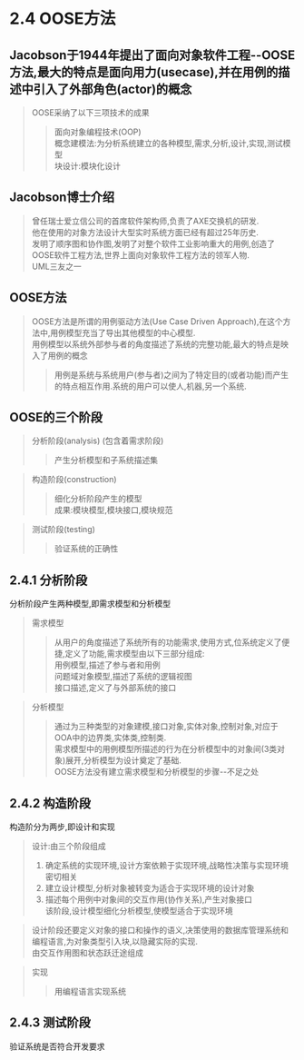 # 2.4 OOSE方法
## Jacobson于1944年提出了面向对象软件工程--OOSE方法,最大的特点是面向用力(usecase),并在用例的描述中引入了外部角色(actor)的概念
>OOSE采纳了以下三项技术的成果  
>>面向对象编程技术(OOP)  
>>概念建模法:为分析系统建立的各种模型,需求,分析,设计,实现,测试模型  
>>块设计:模块化设计  

## Jacobson博士介绍
>曾任瑞士爱立信公司的首席软件架构师,负责了AXE交换机的研发.  
>他在使用的对象方法设计大型实时系统方面已经有超过25年历史.  
>发明了顺序图和协作图,发明了对整个软件工业影响重大的用例,创造了OOSE软件工程方法,世界上面向对象软件工程方法的领军人物.  
>UML三友之一  

## OOSE方法
>OOSE方法是所谓的用例驱动方法(Use Case Driven Approach),在这个方法中,用例模型充当了导出其他模型的中心模型.  
用例模型以系统外部参与者的角度描述了系统的完整功能,最大的特点是映入了用例的概念
>>用例是系统与系统用户(参与者)之间为了特定目的(或者功能)而产生的特点相互作用.系统的用户可以使人,机器,另一个系统.

## OOSE的三个阶段
>分析阶段(analysis)  (包含着需求阶段)  
>>产生分析模型和子系统描述集  

>构造阶段(construction)  
>>细化分析阶段产生的模型  
成果:模块模型,模块接口,模块规范

>测试阶段(testing)  
>>验证系统的正确性

## 2.4.1 分析阶段
分析阶段产生两种模型,即需求模型和分析模型

>需求模型  
>>从用户的角度描述了系统所有的功能需求,使用方式,位系统定义了便捷,定义了功能,需求模型由以下三部分组成:  
用例模型,描述了参与者和用例  
问题域对象模型,描述了系统的逻辑视图  
接口描述,定义了与外部系统的接口

>分析模型
>>通过为三种类型的对象建模,接口对象,实体对象,控制对象,对应于OOA中的边界类,实体类,控制类.  
需求模型中的用例模型所描述的行为在分析模型中的对象间(3类对象)展开,分析模型为设计奠定了基础.  
OOSE方法没有建立需求模型和分析模型的步骤--不足之处

## 2.4.2 构造阶段
构造阶分为两步,即设计和实现
>设计:由三个阶段组成  
>1. 确定系统的实现环境,设计方案依赖于实现环境,战略性决策与实现环境密切相关  
>2. 建立设计模型,分析对象被转变为适合于实现环境的设计对象  
>3. 描述每个用例中对象间的交互作用(协作关系),产生对象接口  
该阶段,设计模型细化分析模型,使模型适合于实现环境  

>设计阶段还要定义对象的接口和操作的语义,决策使用的数据库管理系统和编程语言,为对象类型引入块,以隐藏实际的实现.  
由交互作用图和状态跃迁途组成

>实现
>>用编程语言实现系统

## 2.4.3 测试阶段
验证系统是否符合开发要求
